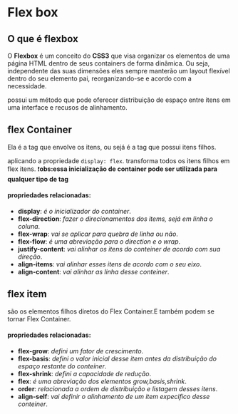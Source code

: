 # Flex box

## O que é flexbox

O **Flexbox** é um conceito do **CSS3** que visa organizar os elementos de uma página HTML dentro de seus containers de forma dinâmica. Ou seja, independente das suas dimensões eles sempre manterão um layout flexível dentro do seu elemento pai, reorganizando-se e acordo com a necessidade.

possui um método que pode oferecer distribuição de espaço entre itens em uma interface e recusos de alinhamento.

## flex Container

Ela é a tag que envolve os itens, ou sejá é a tag que possui itens filhos.

aplicando a propriedade `display: flex`. transforma todos os itens filhos em flex itens.
:exclamation:**obs:essa inicialização de container pode ser utilizada para qualquer tipo de tag**

#### propriedades relacionadas:

- **display**:
  *é o inicializador do container*.   
- **flex-direction**:
  *fazer o direcionamentos dos items, sejá em linha o coluna*.
- **flex-wrap**:
  *vai se aplicar para quebra de linha ou não*.
- **flex-flow**:
  *é uma abreviação para o direction e o wrap*.
- **justify-content**:
  *vai alinhar os itens do conteiner de acordo com sua direção*.
- **align-items**: 
  *vai alinhar esses itens de acordo com o seu eixo*.
- **align-content**:
  *vai alinhar as linha desse conteiner*.

## flex item

são os elementos filhos diretos do Flex Container.E também podem se tornar Flex Container.

#### propriedades relacionadas:

- **flex-grow**:
  *defini um fator de crescimento*.
- **flex-basis**:
  *defini o valor inicial desse item antes da distribuição do espaço restante do conteiner*.
- **flex-shrink**:
  *defini a capacidade de redução*.
- **flex**:
  *é uma abreviação dos elementos grow,basis,shrink*.
- **order**:
  *relacionada a ordem de distribuição e listagem desses itens*.
- **align-self**:
  *vai definir o alinhamento de um item expecifico desse conteiner*.

